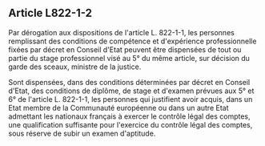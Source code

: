 Article L822-1-2
----
Par dérogation aux dispositions de l'article L. 822-1-1, les personnes
remplissant des conditions de compétence et d'expérience professionnelle fixées
par décret en Conseil d'Etat peuvent être dispensées de tout ou partie du stage
professionnel visé au 5° du même article, sur décision du garde des sceaux,
ministre de la justice.

Sont dispensées, dans des conditions déterminées par décret en Conseil d'Etat,
des conditions de diplôme, de stage et d'examen prévues aux 5° et 6° de
l'article L. 822-1-1, les personnes qui justifient avoir acquis, dans un Etat
membre de la Communauté européenne ou dans un autre Etat admettant les nationaux
français à exercer le contrôle légal des comptes, une qualification suffisante
pour l'exercice du contrôle légal des comptes, sous réserve de subir un examen
d'aptitude.
